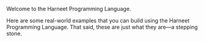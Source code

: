 Welcome to the Harneet Programming Language.

Here are some real-world examples that you can build using the Harneet Programming Language. That said, these are just what they are—a stepping stone.
